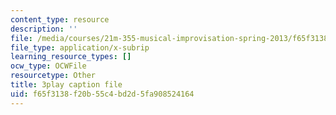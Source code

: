 ```yaml
---
content_type: resource
description: ''
file: /media/courses/21m-355-musical-improvisation-spring-2013/f65f3138f20b55c4bd2d5fa908524164_SxMjq1RrI.vtt
file_type: application/x-subrip
learning_resource_types: []
ocw_type: OCWFile
resourcetype: Other
title: 3play caption file
uid: f65f3138-f20b-55c4-bd2d-5fa908524164
---
```


